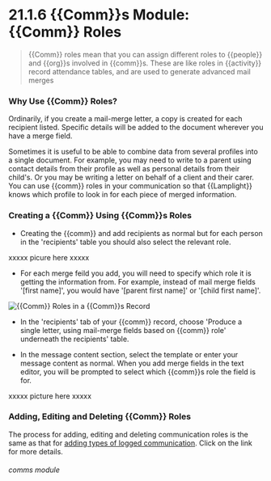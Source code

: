 # 21.1.6 {{Comm}}s Module: {{Comm}} Roles

> {{Comm}} roles mean that you can assign different roles to {{people}} and {{org}}s involved in {{comm}}s. These are like roles in {{activity}} record attendance tables, and are used to generate advanced mail merges

### Why Use {{Comm}} Roles?

Ordinarily, if you create a mail-merge letter, a copy is created for each recipient listed. Specific details will be added to the document wherever you have a merge field.

Sometimes it is useful to be able to combine data from several profiles into a single document. For example, you may need to write to a parent using contact details from their profile as well as personal details from their child's. Or you may be writing a letter on behalf of a client and their carer. You can use {{comm}} roles in your communication so that {{Lamplight}} knows which profile to look in for each piece of merged information. 

### Creating a {{Comm}} Using {{Comm}}s Roles

- Creating the {{comm}} and add recipients as normal but for each person in the 'recipients' table you should also select the relevant role.

xxxxx picure here xxxxx

- For each merge feild you add, you will need to specify which role it is getting the information from. For example, instead of mail merge fields '[first name]', you would have '[parent first name]' or '[child first name]'.

![{{Comm}} Roles in a {{Comm}}s Record](21.1.3a.png)

- In the 'recipients' tab of your {{comm}} record, choose 'Produce a single letter, using mail-merge fields based on {{comm}} role' underneath the recipients' table.

- In the message content section, select the template or enter your message content as normal.  When you add merge fields in the text editor, you will be prompted to select which {{comm}}s role the field is for.

xxxxx picture here xxxxx

### Adding, Editing and Deleting {{Comm}} Roles

The process for adding, editing and deleting communication roles is the same as that for [adding types of logged communication](/help/index/p/21.1.5). Click on the link for more details. 


###### comms module
